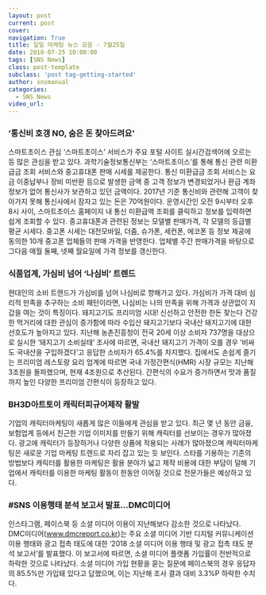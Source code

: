 ```yaml
---
layout: post
current: post
cover:  
navigation: True
title: 일일 마케팅 뉴스 모음 - 7월25일
date: 2018-07-25 10:00:00
tags: [SNS News]
class: post-template
subclass: 'post tag-getting-started'
author: snsmanual
categories:
  - SNS News
video_url: 
---
```


### **’통신비 호갱 NO, 숨은 돈 찾아드려요’**

스마트초이스 관심 ‘스마트초이스’ 서비스가 주요 포털 사이트 실시간검색어에 오르는 등 많은 관심을 받고 있다.
과학기술정보통신부는 ‘스마트초이스’를 통해 통신 관련 미환급금 조회 서비스와 중고휴대폰 판매 시세를 제공한다.
통신 미환급금 조회 서비스는 요금 이중납부나 장비 미반환 등으로 발생한 금액 중 고객 정보가 변경되었거나 환급 계좌정보가 없어 통신사가 보관하고 있던 금액이다.
2017년 기준 통신비와 관련해 고객이 찾아가지 못해 통신사에서 잠자고 있는 돈은 70억원이다.
운영시간인 오전 9시부터 오후 8시 사이, 스마트초이스 홈페이지 내 통신 미환급액 조회를 클릭하고 정보를 입력하면 쉽게 조회할 수 있다.
중고휴대폰과 관련된 정보는 모델별 판매가격, 각 모델의 등급별 평균 시세다.
중고폰 시세는 대전모바일, 더줌, 슈가폰, 세컨폰, 에코폰 등 정보 제공에 동의한 10개 중고폰 업체들의 판매 가격을 반영한다.
업체별 주간 판매가격을 바탕으로 그다음 매월 둘째, 넷째 월요일에 가격 정보를 갱신한다.


### 식품업계, 가심비 넘어 ‘나심비’ 트렌드 

현대인의 소비 트렌드가 가심비를 넘어 나심비로 향해가고 있다.
가심비가 가격 대비 심리적 만족을 추구하는 소비 패턴이라면,
나심비는 나의 만족을 위해 가격과 상관없이 지갑을 여는 것이 특징이다.
돼지고기도 프리미엄 시대! 신선하고 안전한 한돈 찾는다
건강한 먹거리에 대한 관심이 증가함에 따라 수입산 돼지고기보다 국내산 돼지고기에 대한 선호도가 높아지고 있다.
지난해 농촌진흥청이 전국 20세 이상 소비자 737명을 대상으로 실시한 ‘돼지고기 소비실태’ 조사에 따르면, 국내산 돼지고기 가격이 오를 경우 ‘비싸도 국내산을 구입하겠다’고 응답한 소비자가 65.4%를 차지했다. 집에서도 손쉽게 즐기는 프리미엄 레스토랑 요리 업계에 따르면 국내 가정간편식(HMR) 시장 규모는 지난해 3조원을 돌파했으며, 현재 4조원으로 추산된다. 간편식의 수요가 증가하면서 맛과 품질까지 높인 다양한 프리미엄 간편식이 등장하고 있다.


### **BH3D아트토이 캐릭터피규어제작 활발**

기업의 캐릭터마케팅이 새롭게 많은 이들에게 관심을 받고 있다.
최근 몇 년 동안 금융, 보험업계 등에서 친근한 기업 이미지를 만들기 위해 캐릭터를 선보이는 경우가 많아졌다.
광고에 캐릭터가 등장하거나 다양한 상품에 적용되는 사례가 많아졌으며 캐릭터마케팅은 새로운 기업 마케팅 트렌드로 자리 잡고 있는 듯 보인다. 
스타를 기용하는 기존의 방법보다 캐릭터를 활용한 마케팅은 활용 분야가 넓고 제작 비용에 대한 부담이 덜해 기업에서 캐릭터를 이용한 마케팅 활동이 한동안 이어질 것으로 전문가들은 예상하고 있다.


### **#SNS 이용행태 분석 보고서 발표…DMC미디어**

인스타그램, 페이스북 등 소셜 미디어 이용이 지난해보다 감소한 것으로 나타났다.
DMC미디어(www.dmcreport.co.kr)는 주요 소셜 미디어 기반 디지털 커뮤니케이션 이용 행태와
광고 접촉 태도에 대한 ‘2018 소셜 미디어 이용 행태 및 광고 접촉 태도 분석 보고서’를 발표했다.
이 보고서에 따르면, 소셜 미디어 플랫폼 가입률이 전반적으로 하락한 것으로 나타났다.
소셜 미디어 가입 현황을 묻는 질문에 페이스북의 경우 응답자의 85.5%만 가입돼 있다고 답했으며, 이는 지난해 조사 결과 대비 3.3%P 하락한 수치다.